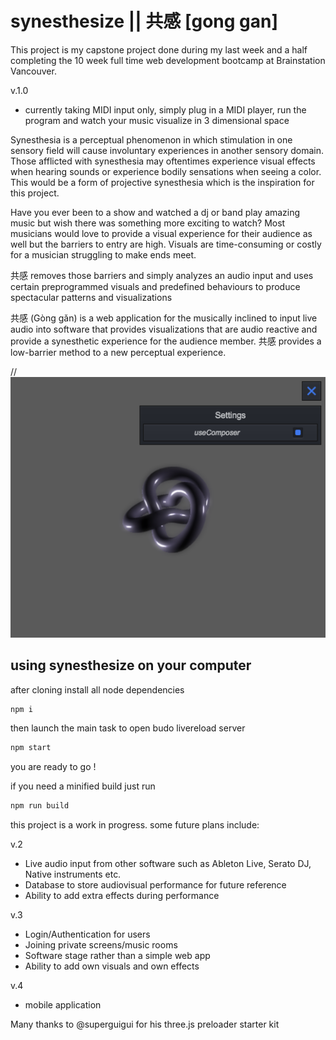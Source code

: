 synesthesize || 共感 [gong gan]
==============================
This project is my capstone project done during my last week and a half completing the 10 week full time web development bootcamp at Brainstation Vancouver.

v.1.0
- currently taking MIDI input only, simply plug in a MIDI player, run the program and watch your music visualize in 3 dimensional space

Synesthesia is a perceptual phenomenon in which stimulation in one sensory field will cause involuntary experiences in another sensory domain. Those afflicted with synesthesia may oftentimes experience visual effects when hearing sounds or experience bodily sensations when seeing a color. This would be a form of projective synesthesia which is the inspiration for this project.

Have you ever been to a show and watched a dj or band play amazing music but wish there was something more exciting to watch? Most musicians would love to provide a visual experience for their audience as well but the barriers to entry are high. Visuals are time-consuming or costly for a musician struggling to make ends meet.  

共感 removes those barriers and simply analyzes an audio input and uses certain preprogrammed visuals and predefined behaviours to produce spectacular patterns and visualizations  

共感 (Gòng gǎn) is a web application for the musically inclined to input live audio into software that provides visualizations that are audio reactive and provide a synesthetic experience for the audience member. 共感 provides a low-barrier method to a new perceptual experience. 

// ![screenshot](/screenshot.png)

## using synesthesize on your computer
after cloning install all node dependencies
```bash
npm i
```
then launch the main task to open budo livereload server  
```bash
npm start
```
you are ready to go !

if you need a minified build just run
```bash
npm run build
```

this project is a work in progress. some future plans include: 

v.2
- Live audio input from other software such as Ableton Live, Serato DJ, Native instruments etc. 
- Database to store audiovisual performance for future reference
- Ability to add extra effects during performance

v.3
- Login/Authentication for users
- Joining private screens/music rooms
- Software stage rather than a simple web app
- Ability to add own visuals and own effects

v.4
- mobile application



Many thanks to @superguigui for his three.js preloader starter kit 
